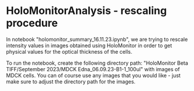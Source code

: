 # HoloMonitorAnalysis - rescaling procedure 
In notebook "holomonitor_summary_16.11.23.ipynb", we are trying to rescale intensity values in images obtained using HoloMonitor in order to get physical values for the optical thickness of the cells. 

To run the notebook, create the following directory path: "HoloMonitor Beta TIFF/September 2023/MDCK Edna_06.09.23-B1-1_100ul" with images of MDCK cells. You can of course use any images that you would like - just make sure to adjust the directory path for the images. 

